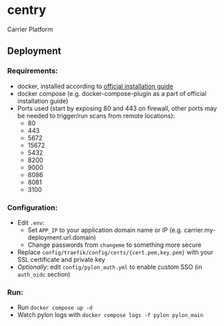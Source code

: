 # centry
Carrier Platform

## Deployment
### Requirements:
* docker, installed according to [official installation guide](https://docs.docker.com/engine/install/)
* docker compose (e.g. docker-compose-plugin as a part of official installation guide)
* Ports used (start by exposing 80 and 443 on firewall, other ports may be needed to trigger/run scans from remote locations):
    * 80
    * 443
    * 5672
    * 15672
    * 5432
    * 8200
    * 9000
    * 8086
    * 8081
    * 3100

### Configuration:
* Edit `.env`:
  * Set `APP_IP` to your application domain name or IP (e.g. carrier.my-deployment.url.domain)
  * Change passwords from `changeme` to something more secure
* Replace `config/traefik/config/certs/{cert.pem,key.pem}` with your SSL certificate and private key
* _Optionally_: edit `config/pylon_auth.yml` to enable custom SSO (in `auth_oidc` section)

### Run:
* Run `docker compose up -d`
* Watch pylon logs with `docker compose logs -f pylon pylon_main`
